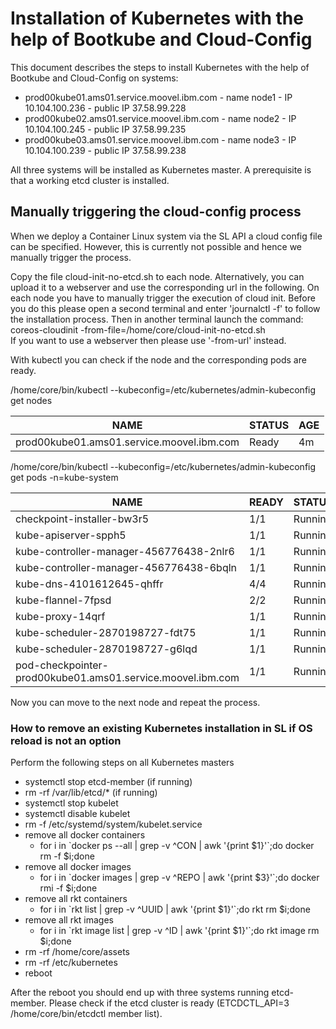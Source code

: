# Installation of Kubernetes with the help of Bootkube and Cloud-Config

This document describes the steps to install Kubernetes with the help of Bootkube and Cloud-Config on systems:

* prod00kube01.ams01.service.moovel.ibm.com - name node1 - IP 10.104.100.236 - public IP 37.58.99.228
* prod00kube02.ams01.service.moovel.ibm.com - name node2 - IP 10.104.100.245 - public IP 37.58.99.235
* prod00kube03.ams01.service.moovel.ibm.com - name node3 - IP 10.104.100.239 - public IP 37.58.99.238

All three systems will be installed as Kubernetes master. A prerequisite is that a working etcd cluster is installed.

## Manually triggering the cloud-config process

When we deploy a Container Linux system via the SL API a cloud config file can be specified. However, this is currently not possible and hence we manually trigger the process.

Copy the file cloud-init-no-etcd.sh to each node. Alternatively, you can upload it to a webserver and use the corresponding url in the following. On each node you have to manually trigger the execution of cloud init. Before you do this please open a second terminal and enter 'journalctl -f' to follow the installation process. Then in another terminal launch the command:  
coreos-cloudinit -from-file=/home/core/cloud-init-no-etcd.sh  
If you want to use a webserver then please use '-from-url' instead.

With kubectl you can check if the node and the corresponding pods are ready.

/home/core/bin/kubectl --kubeconfig=/etc/kubernetes/admin-kubeconfig get nodes

NAME |                                        STATUS |   AGE  
--- | --- | ---
prod00kube01.ams01.service.moovel.ibm.com |  Ready |    4m  

/home/core/bin/kubectl --kubeconfig=/etc/kubernetes/admin-kubeconfig get pods -n=kube-system 

NAME | READY | STATUS | RESTARTS | AGE  
---- | ----- | ------ | -------- | ---
checkpoint-installer-bw3r5 | 1/1 | Running | 0 | 6m  
kube-apiserver-spph5 | 1/1 |       Running |  3  |        6m  
kube-controller-manager-456776438-2nlr6  |                    1/1  |     Running |  0  |        6m  
kube-controller-manager-456776438-6bqln  |                    1/1  |     Running |  0  |        6m  
kube-dns-4101612645-qhffr                |                    4/4  |     Running |  0  |        6m  
kube-flannel-7fpsd                       |                    2/2  |     Running |  1  |        6m  
kube-proxy-14qrf                         |                    1/1  |     Running |  0  |        6m  
kube-scheduler-2870198727-fdt75          |                    1/1  |     Running |  0  |        6m  
kube-scheduler-2870198727-g6lqd          |                    1/1  |     Running |  0  |        6m  
pod-checkpointer-prod00kube01.ams01.service.moovel.ibm.com |  1/1  |     Running |  0  |        6m  

Now you can move to the next node and repeat the process.

### How to remove an existing Kubernetes installation in SL if OS reload is not an option

Perform the following steps on all Kubernetes masters

* systemctl stop etcd-member (if running) 
* rm -rf /var/lib/etcd/\*  (if running)
* systemctl stop kubelet  
* systemctl disable kubelet
* rm -f /etc/systemd/system/kubelet.service
* remove all docker containers
    * for i in \`docker ps --all | grep -v \^CON | awk '{print $1}'\`;do docker rm -f $i;done  
* remove all docker images
    * for i in \`docker images | grep -v \^REPO | awk '{print $3}'\`;do docker rmi -f $i;done  
* remove all rkt containers
    * for i in \`rkt list | grep -v \^UUID | awk '{print $1}'\`;do rkt rm $i;done
* remove all rkt images
    *  for i in \`rkt image list | grep -v \^ID | awk '{print $1}'\`;do rkt image rm $i;done
* rm -rf /home/core/assets
* rm -rf /etc/kubernetes
* reboot

After the reboot you should end up with three systems running etcd-member. Please check if the etcd cluster is ready (ETCDCTL_API=3 /home/core/bin/etcdctl member list).

